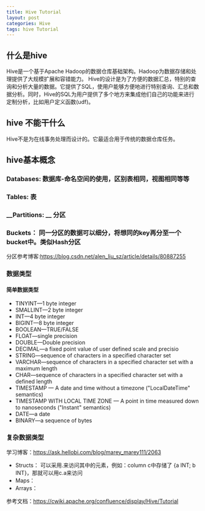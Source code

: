 ```yaml
---
title: Hive Tutorial
layout: post
categories: Hive
tags: hive Tutorial
---
```

## 什么是hive
Hive是一个基于Apache Hadoop的数据仓库基础架构。Hadoop为数据存储和处理提供了大规模扩展和容错能力。
Hive的设计是为了方便的数据汇总，特别的查询和分析大量的数据。它提供了SQL，使用户能够方便地进行特别查询、汇总和数据分析。同时，Hive的SQL为用户提供了多个地方来集成他们自己的功能来进行定制分析，比如用户定义函数(udf)。 


## hive 不能干什么

Hive不是为在线事务处理而设计的。它最适合用于传统的数据仓库任务。  

## hive基本概念

### __Databases:__    数据库-命名空间的使用，区别表相同，视图相同等等 
### __Tables:__       表 
### __Partitions: __  分区 
### __Buckets：__     同一分区的数据可以细分，将想同的key再分至一个bucket中。类似Hash分区 

分区参考博客:https://blog.csdn.net/alen_liu_sz/article/details/80887255  
### 数据类型
#### 简单数据类型

- TINYINT—1 byte integer
- SMALLINT—2 byte integer
- INT—4 byte integer
- BIGINT—8 byte integer
- BOOLEAN—TRUE/FALSE
- FLOAT—single precision
- DOUBLE—Double precision
- DECIMAL—a fixed point value of user defined scale and precisio
- STRING—sequence of characters in a specified character set
- VARCHAR—sequence of characters in a specified character set with a maximum length
- CHAR—sequence of characters in a specified character set with a defined length
- TIMESTAMP — A date and time without a timezone ("LocalDateTime" semantics)
- TIMESTAMP WITH LOCAL TIME ZONE — A point in time measured down to nanoseconds ("Instant" semantics)
- DATE—a date
- BINARY—a sequence of bytes  
### 复杂数据类型
学习博客：https://ask.hellobi.com/blog/marey_marey111/2063  
- Structs： 可以采用.来访问其中的元素，例如：column c中存储了 {a INT; b INT}，那就可以用c.a来访问 
- Maps：
- Arrays： 

参考文档：https://cwiki.apache.org/confluence/display/Hive/Tutorial